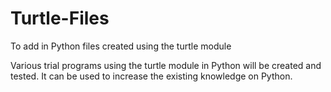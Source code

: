 # Turtle-Files
To add in Python files created using the turtle module

Various trial programs using the turtle module in Python will be created and tested.
It can be used to increase the existing knowledge on Python.
